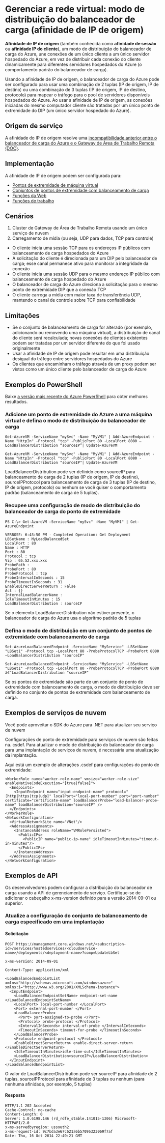 <properties
   pageTitle="Gerenciar: modo de distribuição do balanceador de carga (afinidade de IP de origem)"
   description="Recursos de gerenciamento para o modo de distribuição do balanceador de carga do Azure"
   services="virtual-network"
   documentationCenter=""
   authors="telmosampaio"
   manager="carmonm"
   editor=""
   />

<tags
   ms.service="virtual-network"
   ms.devlang="na"
   ms.topic="article"
   ms.tgt_pltfrm="na"
   ms.workload="infrastructure-services"
   ms.date="12/07/2015"
   ms.author="telmos"
   />

# Gerenciar a rede virtual: modo de distribuição do balanceador de carga (afinidade de IP de origem)
**Afinidade de IP de origem** (também conhecida como **afinidade de sessão** ou **afinidade IP do cliente**), um modo de distribuição do balanceador de carga do Azure, une conexões de um único cliente a um único servidor hospedado do Azure, em vez de distribuir cada conexão do cliente dinamicamente para diferentes servidores hospedados do Azure (o comportamento padrão do balanceador de carga).

Usando a afinidade de IP de origem, o balanceador de carga do Azure pode ser configurado para usar uma combinação de 2 tuplas (IP de origem, IP de destino) ou uma combinação de 3 tuplas (IP de origem, IP de destino, protocolo) para mapear o tráfego para o pool de servidores disponíveis hospedados do Azure. Ao usar a afinidade de IP de origem, as conexões iniciadas do mesmo computador cliente são tratadas por um único ponto de extremidade do DIP (um único servidor hospedado do Azure).

## Origem de serviço

A afinidade do IP de origem resolve uma [incompatibilidade anterior entre o balanceador de carga do Azure e o Gateway de Área de Trabalho Remota (DOC)](http://go.microsoft.com/fwlink/p/?LinkId=517389).

## Implementação

A afinidade de IP de origem podem ser configurada para:

* [Pontos de extremidade de máquina virtual](../virtual-machines/virtual-machines-set-up-endpoints.md)
* [Conjuntos de pontos de extremidade com balanceamento de carga](../load-balancer/load-balancer-overview.md)
* [Funções da Web](http://msdn.microsoft.com/library/windowsazure/ee758711.aspx)
* [Funções de trabalho](http://msdn.microsoft.com/library/windowsazure/ee758711.aspx)

## Cenários
1. Cluster de Gateway de Área de Trabalho Remota usando um único serviço de nuvem
2. Carregamento de mídia (ou seja, UDP para dados, TCP para controle)
  * O cliente inicia uma sessão TCP para os endereços IP públicos com balanceamento de carga hospedados do Azure
  * A solicitação do cliente é direcionada para um DIP pelo balanceador de carga; esse canal permanece ativo para monitorar a integridade da conexão
  * O cliente inicia uma sessão UDP para o mesmo endereço IP público com balanceamento de carga hospedado do Azure
  * O balanceador de carga do Azure direciona a solicitação para o mesmo ponto de extremidade DIP que a conexão TCP
  * O cliente carrega a mídia com maior taxa de transferência UDP, mantendo o canal de controle sobre TCP para confiabilidade

## Limitações
* Se o conjunto de balanceamento de carga for alterado (por exemplo, adicionando ou removendo uma máquina virtual), a distribuição de canal do cliente será recalculada; novas conexões de clientes existentes podem ser tratadas por um servidor diferente do que foi usado originalmente
* Usar a afinidade de IP de origem pode resultar em uma distribuição desigual do tráfego entre servidores hospedados do Azure
* Os clientes que encaminham o tráfego através de um proxy podem ser vistos como um único cliente pelo balanceador de carga do Azure

## Exemplos do PowerShell
Baixe [a versão mais recente do Azure PowerShell](https://github.com/Azure/azure-sdk-tools/releases) para obter melhores resultados.

### Adicione um ponto de extremidade do Azure a uma máquina virtual e defina o modo de distribuição do balanceador de carga

    Get-AzureVM -ServiceName "mySvc" -Name "MyVM1" | Add-AzureEndpoint -Name "HttpIn" -Protocol "tcp" -PublicPort 80 -LocalPort 8080 –LoadBalancerDistribution “sourceIP”| Update-AzureVM  

    Get-AzureVM -ServiceName "mySvc" -Name "MyVM1" | Add-AzureEndpoint -Name "HttpIn" -Protocol "tcp" -PublicPort 80 -LocalPort 8080 -LoadBalancerDistribution "sourceIP"| Update-AzureVM  

LoadBalancerDistribution pode ser definido como sourceIP para balanceamento de carga de 2 tuplas (IP de origem, IP de destino), sourceIPProtocol para balanceamento de carga de 3 tuplas (IP de destino, IP de origem, protocolo) ou nenhum se você quiser o comportamento padrão (balanceamento de carga de 5 tuplas).

### Recupee uma configuração de modo de distribuição do balanceador de carga do ponto de extremidade
    PS C:\> Get-AzureVM –ServiceName "mySvc" -Name "MyVM1" | Get-AzureEndpoint

    VERBOSE: 6:43:50 PM - Completed Operation: Get Deployment
    LBSetName : MyLoadBalancedSet
    LocalPort : 80
    Name : HTTP
    Port : 80
    Protocol : tcp
    Vip : 65.52.xxx.xxx
    ProbePath :
    ProbePort : 80
    ProbeProtocol : tcp
    ProbeIntervalInSeconds : 15
    ProbeTimeoutInSeconds : 31
    EnableDirectServerReturn : False
    Acl : {}
    InternalLoadBalancerName :
    IdleTimeoutInMinutes : 15
    LoadBalancerDistribution : sourceIP

Se o elemento LoadBalancerDistribution não estiver presente, o balanceador de carga do Azure usa o algoritmo padrão de 5 tuplas

### Defina o modo de distribuição em um conjunto de pontos de extremidade com balanceamento de carga

    Set-AzureLoadBalancedEndpoint -ServiceName "MyService" -LBSetName "LBSet1" -Protocol tcp -LocalPort 80 -ProbeProtocolTCP -ProbePort 8080 –LoadBalancerDistribution "sourceIP"

    Set-AzureLoadBalancedEndpoint -ServiceName "MyService" -LBSetName "LBSet1" -Protocol tcp -LocalPort 80 -ProbeProtocolTCP -ProbePort 8080 â€“LoadBalancerDistribution "sourceIP"

Se os pontos de extremidade são parte de um conjunto de ponto de extremidade com balanceamento de carga, o modo de distribuição deve ser definido no conjunto de pontos de extremidade com balanceamento de carga.

## Exemplos de serviços de nuvem

Você pode aproveitar o SDK do Azure para .NET para atualizar seu serviço de nuvem

Configurações de ponto de extremidade para serviços de nuvem são feitas na. csdef. Para atualizar o modo de distribuição do balanceador de carga para uma implantação de serviços de nuvem, é necessária uma atualização da implantação.

Aqui está um exemplo de alterações .csdef para configurações do ponto de extremidade:

    <WorkerRole name="worker-role-name" vmsize="worker-role-size" enableNativeCodeExecution="[true|false]">
      <Endpoints>
        <InputEndpoint name="input-endpoint-name" protocol="[http|https|tcp|udp]" localPort="local-port-number" port="port-number" certificate="certificate-name" loadBalancerProbe="load-balancer-probe-name" loadBalancerDistribution="sourceIP" />
      </Endpoints>
    </WorkerRole>
    <NetworkConfiguration>
      <VirtualNetworkSite name="VNet"/>
      <AddressAssignments>
        <InstanceAddress roleName="VMRolePersisted">
          <PublicIPs>
            <PublicIP name="public-ip-name" idleTimeoutInMinutes="timeout-in-minutes"/>
          </PublicIPs>
        </InstanceAddress>
      </AddressAssignments>
    </NetworkConfiguration>

## Exemplos de API

Os desenvolvedores podem configurar a distribuição do balanceador de carga usando a API de gerenciamento de serviço. Certifique-se de adicionar o cabeçalho x-ms-version definido para a versão 2014-09-01 ou superior.

### Atualize a configuração do conjunto de balanceamento de carga especificado em uma implantação

#### Solicitação

    POST https://management.core.windows.net/<subscription-id>/services/hostedservices/<cloudservice-name>/deployments/<deployment-name>?comp=UpdateLbSet

    x-ms-version: 2014-09-01

    Content-Type: application/xml

    <LoadBalancedEndpointList xmlns="http://schemas.microsoft.com/windowsazure" xmlns:i="http://www.w3.org/2001/XMLSchema-instance">
      <InputEndpoint>
        <LoadBalancedEndpointSetName> endpoint-set-name </LoadBalancedEndpointSetName>
        <LocalPort> local-port-number </LocalPort>
        <Port> external-port-number </Port>
        <LoadBalancerProbe>
          <Port> port-assigned-to-probe </Port>
          <Protocol> probe-protocol </Protocol>
          <IntervalInSeconds> interval-of-probe </IntervalInSeconds>
          <TimeoutInSeconds> timeout-for-probe </TimeoutInSeconds>
        </LoadBalancerProbe>
        <Protocol> endpoint-protocol </Protocol>
        <EnableDirectServerReturn> enable-direct-server-return </EnableDirectServerReturn>
        <IdleTimeoutInMinutes>idle-time-out</IdleTimeoutInMinutes>
        <LoadBalancerDistribution>sourceIP</LoadBalancerDistribution>
      </InputEndpoint>
    </LoadBalancedEndpointList>

O valor de LoadBalancerDistribution pode ser sourceIP para afinidade de 2 tuplas, sourceIPProtocol para afinidade de 3 tuplas ou nenhum (para nenhuma afinidade, por exemplo, 5 tuplas)

#### Resposta

    HTTP/1.1 202 Accepted
    Cache-Control: no-cache
    Content-Length: 0
    Server: 1.0.6198.146 (rd_rdfe_stable.141015-1306) Microsoft-HTTPAPI/2.0
    x-ms-servedbyregion: ussouth2
    x-ms-request-id: 9c7bda3e67c621a6b57096323069f7af
    Date: Thu, 16 Oct 2014 22:49:21 GMT

<!---HONumber=AcomDC_0107_2016-->